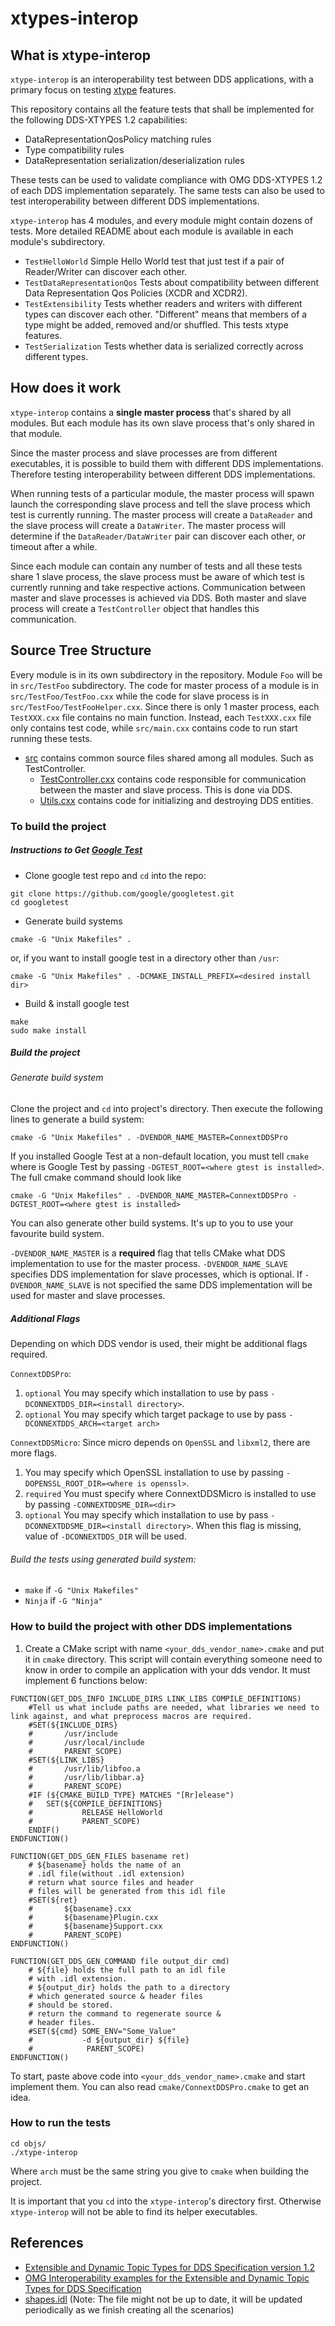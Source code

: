 # xtypes-interop
## What is xtype-interop
`xtype-interop` is an interoperability test between DDS applications, with a primary focus on testing [xtype](https://www.omg.org/spec/DDS-XTypes/About-DDS-XTypes/) features.

This repository contains all the feature tests that shall be implemented for the following DDS-XTYPES 1.2 capabilities:

  * DataRepresentationQosPolicy matching rules
  * Type compatibility rules
  * DataRepresentation serialization/deserialization rules

These tests can be used to validate compliance with OMG DDS-XTYPES 1.2 of each DDS implementation separately. The same tests can also be used to test interoperability between different DDS implementations.

`xtype-interop` has 4 modules, and every module might contain dozens of tests. More detailed README about each module is available in each module's subdirectory.

* `TestHelloWorld` Simple Hello World test that just test if a pair of Reader/Writer can discover each other.
* `TestDataRepresentationQos` Tests about compatibility between different Data Representation Qos Policies (XCDR and XCDR2).
* `TestExtensibility` Tests whether readers and writers with different types can discover each other. "Different" means that members of a type might be added, removed and/or shuffled. This tests xtype features.
* `TestSerialization` Tests whether data is serialized correctly across different types.

## How does it work
`xtype-interop` contains a **single master process** that's shared by all modules. But each module has its own slave process that's only shared in that module. 

Since the master process and slave processes are from different executables, it is possible to build them with different DDS implementations. Therefore testing interoperability between different DDS implementations.

When running tests of a particular module, the master process will spawn launch the corresponding slave process and tell the slave process which test is currently running. The master process will create a `DataReader` and the slave process will create a `DataWriter`. The master process will determine if the `DataReader/DataWriter` pair can discover each other, or timeout after a while.

Since each module can contain any number of tests and all these tests share 1 slave process, the slave process must be aware of which test is currently running and take respective actions. Communication between master and slave processes is achieved via DDS. Both master and slave process will create a `TestController` object that handles this communication.

## Source Tree Structure

Every module is in its own subdirectory in the repository. Module `Foo` will be in `src/TestFoo` subdirectory. The code for master process of a module is in `src/TestFoo/TestFoo.cxx` while the code for slave process is in `src/TestFoo/TestFooHelper.cxx`. Since there is only 1 master process, each `TestXXX.cxx` file contains no main function. Instead, each `TestXXX.cxx` file only contains test code, while `src/main.cxx` contains code to run start running these tests.

* [src](src) contains common source files shared among all modules. Such as TestController.
	* [TestController.cxx](src/TestController.cxx) contains code responsible for communication between the master and slave process. This is done via DDS.
	* [Utils.cxx](src/Utils.cxx) contains code for initializing and destroying DDS entities.

### To build the project

##### Instructions to Get [Google Test](https://github.com/google/googletest)
* Clone google test repo and `cd` into the repo:

```	
git clone https://github.com/google/googletest.git
cd googletest
```
* Generate build systems

```
cmake -G "Unix Makefiles" .
```
or, if you want to install google test in a directory other than `/usr`:
	
```
cmake -G "Unix Makefiles" . -DCMAKE_INSTALL_PREFIX=<desired install dir>
```
* Build & install google test

```
make
sudo make install
```

##### Build the project
###### Generate build system
Clone the project and `cd` into project's directory. Then execute the following lines to generate a build system:

```
cmake -G "Unix Makefiles" . -DVENDOR_NAME_MASTER=ConnextDDSPro
```


If you installed Google Test at a non-default location, you must tell `cmake` where is Google Test by passing `-DGTEST_ROOT=<where gtest is installed>`. The full cmake command should look like

```
cmake -G "Unix Makefiles" . -DVENDOR_NAME_MASTER=ConnextDDSPro -DGTEST_ROOT=<where gtest is installed>
```

You can also generate other build systems. It's up to you to use your favourite build system.

`-DVENDOR_NAME_MASTER` is a **required** flag that tells CMake what DDS implementation to use for the master process. `-DVENDOR_NAME_SLAVE` specifies DDS implementation for slave processes, which is optional. If `-DVENDOR_NAME_SLAVE` is not specified the same DDS implementation will be used for master and slave processes.

##### Additional Flags
Depending on which DDS vendor is used, their might be additional flags required.

`ConnextDDSPro`:

1. `optional` You may specify which installation to use by pass `-DCONNEXTDDS_DIR=<install directory>`.
2. `optional` You may specify which target package to use by pass `-DCONNEXTDDS_ARCH=<target arch>`

`ConnextDDSMicro`: Since micro depends on `OpenSSL` and `libxml2`, there are more flags.

1. You may specify which OpenSSL installation to use by passing `-DOPENSSL_ROOT_DIR=<where is openssl>`. 
2. `required` You must specify where ConnextDDSMicro is installed to use by passing `-CONNEXTDDSME_DIR=<dir>` 
3. `optional` You may specify which installation to use by pass `-DCONNEXTDDSME_DIR=<install directory>`. When this flag is missing, value of `-DCONNEXTDDS_DIR` will be used.

###### Build the tests using generated build system:
* `make` if `-G "Unix Makefiles"`
* `Ninja` if `-G "Ninja"`

### How to build the project with other DDS implementations

1. Create a CMake script with name `<your_dds_vendor_name>.cmake` and put it in `cmake` directory. This script will contain everything someone need to know in order to compile an application with your dds vendor. It must implement 6 functions below:

```
FUNCTION(GET_DDS_INFO INCLUDE_DIRS LINK_LIBS COMPILE_DEFINITIONS)
	#Tell us what include paths are needed, what libraries we need to link against, and what preprocess macros are required.
	#SET(${INCLUDE_DIRS} 
	#		/usr/include 
	#		/usr/local/include 
	#		PARENT_SCOPE)
	#SET(${LINK_LIBS} 
	#		/usr/lib/libfoo.a 
	#		/usr/lib/libbar.a} 
	#		PARENT_SCOPE)
	#IF (${CMAKE_BUILD_TYPE} MATCHES "[Rr]elease")
	#	SET(${COMPILE_DEFINITIONS} 
	#			RELEASE HelloWorld 
	#			PARENT_SCOPE)
	ENDIF()
ENDFUNCTION()

FUNCTION(GET_DDS_GEN_FILES basename ret)
	# ${basename} holds the name of an 
	# .idl file(without .idl extension)
	# return what source files and header
	# files will be generated from this idl file
	#SET(${ret} 
	#		${basename}.cxx 
	#		${basename}Plugin.cxx 
	#		${basename}Support.cxx 
	#		PARENT_SCOPE)
ENDFUNCTION()

FUNCTION(GET_DDS_GEN_COMMAND file output_dir cmd)
	# ${file} holds the full path to an idl file
	# with .idl extension.
	# ${output_dir} holds the path to a directory 
	# which generated source & header files
	# should be stored.
	# return the command to regenerate source &
	# header files.
	#SET(${cmd} SOME_ENV="Some_Value"  
	#           -d ${output_dir} ${file}
	#            PARENT_SCOPE)
ENDFUNCTION()
```
To start, paste above code into `<your_dds_vendor_name>.cmake` and start implement them. You can also read `cmake/ConnextDDSPro.cmake` to get an idea.

### How to run the tests
```
cd objs/
./xtype-interop
```
Where `arch` must be the same string you give to `cmake` when building the project.

It is important that you `cd` into the `xtype-interop`'s directory first. Otherwise `xtype-interop` will not be able to find its helper executables.


## References <a id="2"></a>

  * [Extensible and Dynamic Topic Types for DDS Specification version 1.2](https://www.google.com/url?q=https://www.omg.org/spec/DDS-XTypes/1.2/PDF&sa=D&ust=1533927289304000)
  * [OMG Interoperability examples for the ](https://www.google.com/url?q=https://github.com/omg-dds&sa=D&ust=1533927289304000)[Extensible and Dynamic Topic Types for DDS Specification](https://www.google.com/url?q=https://github.com/omg-dds&sa=D&ust=1533927289305000)
  * [shapes.idl](idl/shapes.idl)  (Note: The file might not be up to date, it will be updated periodically as we finish creating all the scenarios)